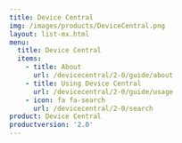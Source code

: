 ```yaml
---
title: Device Central
img: /images/products/DeviceCentral.png
layout: list-mx.html
menu:
  title: Device Central
  items:
    - title: About
      url: /devicecentral/2-0/guide/about
    - title: Using Device Central
      url: /devicecentral/2-0/guide/usage
    - icon: fa fa-search
      url: /devicecentral/2-0/search
product: Device Central
productversion: '2.0'
---
```

